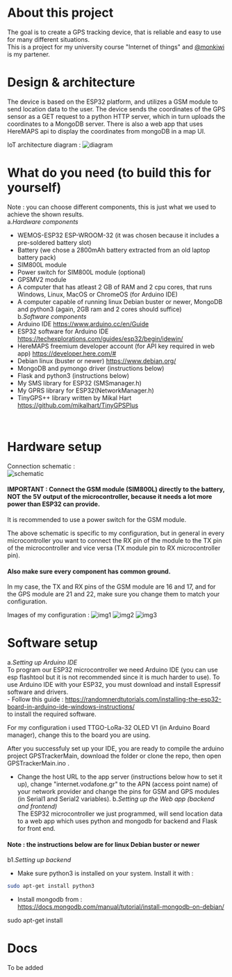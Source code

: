 # About this project
The goal is to create a GPS tracking device, that is reliable and easy to use for many different situations.<br>
This is a project for my university course "Internet of things" and [@monkiwi](https://github.com/monkiwi) is my partener. 

# Design & architecture
The device is based on the ESP32 platform, and utilizes a GSM module to send location data to the user. The device sends the coordinates of the GPS sensor as a GET request to a python HTTP server, which in turn uploads the coordinates to a MongoDB server. There is also a web app that uses HereMAPS api to display the coordinates from mongoDB in a map UI.

ΙοΤ architecture diagram :
![diagram](/images/IOT-diagram.png)

# What do you need (to build this for yourself)
Note : you can choose different components, this is just what we used to achieve the shown results.<br>
a.*Hardware components* <br>
  - WEMOS-ESP32 ESP-WROOM-32 (it was chosen because it includes a pre-soldered battery slot)<br>
  - Battery (we chose a 2800mAh battery extracted from an old laptop battery pack) <br>
  - SIM800L module<br>
  - Power switch for SIM800L module (optional)<br>
  - GPSMV2 module<br>
  - A computer that has atleast 2 GB of RAM and 2 cpu cores, that runs Windows, Linux, MacOS or ChromeOS (for Arduino IDE)<br> 
  - A computer capable of running linux Debian buster or newer, MongoDB and python3 (again, 2GB ram and 2 cores should suffice)<br>
b.*Software components* <br>
  - Arduino IDE https://www.arduino.cc/en/Guide <br>
  - ESP32 software for Arduino IDE https://techexplorations.com/guides/esp32/begin/idewin/ <br>
  - HereMAPS freemium developer account (for API key required in web app) https://developer.here.com/#<br>
  - Debian linux (buster or newer) https://www.debian.org/<br>
  - MongoDB and pymongo driver (instructions below)<br>
  - Flask and python3 (instructions below)<br>
  - My SMS library for ESP32 (SMSmanager.h) <br>
  - My GPRS library for ESP32(NetworkManager.h) <br>
  - TinyGPS++ library written by Mikal Hart https://github.com/mikalhart/TinyGPSPlus<br> 
<br>
    
# Hardware setup
Connection schematic : <br>
![schematic](/images/connectionschematic.jpg)
#### IMPORTANT : Connect the GSM module (SIM800L) directly to the battery, NOT the 5V output of the microcontroller, because it needs a lot more power than ESP32 can provide.
It is recommended to use a power switch for the GSM module.

The above schematic is specific to my configuration, but in general in every microcontroller you want to connect the RX pin of the module to the TX pin of the microcontroller and vice versa (TX module pin to RX microcontroller pin). 
#### Also make sure every component has common ground.

In my case, the TX and RX pins of the GSM module are 16 and 17, and for the GPS module are 21 and 22, make sure you change them to match your configuration.

Images of my configuration :
![img1](/images/img(1).jpg)
![img2](/images/img(2).jpg)
![img3](/images/img(3).jpg)
# Software setup
a.*Setting up Arduino IDE* <br>
To program our ESP32 microcontroller we need Arduino IDE (you can use esp flashtool but it is not recommended since it is much harder to use).
To use Arduino IDE with your ESP32, you must download and install Espressif software and drivers.<br>
    - Follow this guide : https://randomnerdtutorials.com/installing-the-esp32-board-in-arduino-ide-windows-instructions/<br>
to install the required software.

For my configuration i used TTGO-LoRa-32 OLED V1 (in Arduino Board manager), change this to the board you are using.

After you successfuly set up your IDE, you are ready to compile the arduino project GPSTrackerMain, download the folder or clone the repo, then open GPSTrackerMain.ino .<br>
 - Change the host URL to the app server (instructions below how to set it up), change "internet.vodafone.gr" to the APN (access point name) of your network provider and change the pins for GSM and GPS modules (in Serial1 and Serial2 variables).
b.*Setting up the Web app (backend and frontend)*<br>
The ESP32 microcontroller we just programmed, will send location data to a web app which uses python and mongodb for backend and Flask for front end.<br>
#### Note : the instructions below are for linux Debian buster or newer
b1.*Setting up backend*<br>
 - Make sure python3 is installed on your system. Install it with :<br>
```bash
sudo apt-get install python3
```
 - Install mongodb from : https://docs.mongodb.com/manual/tutorial/install-mongodb-on-debian/


sudo apt-get install
# Docs
To be added
